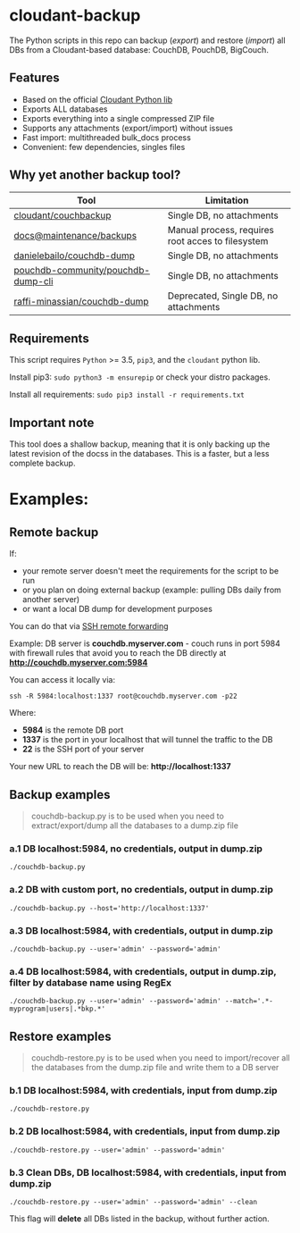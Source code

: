 # cloudant-backup

The Python scripts in this repo can backup (*export*) and restore (*import*) all DBs from a Cloudant-based database: CouchDB, PouchDB, BigCouch.

## Features
- Based on the official [Cloudant Python lib](https://github.com/cloudant/python-cloudant)
- Exports ALL databases
- Exports everything into a single compressed ZIP file
- Supports any attachments (export/import) without issues
- Fast import: multithreaded bulk_docs process
- Convenient: few dependencies, singles files

## Why yet another backup tool?
| Tool                                                                                       | Limitation                                        |
|--------------------------------------------------------------------------------------------|---------------------------------------------------|
| [cloudant/couchbackup](https://github.com/cloudant/couchbackup)                            | Single DB, no attachments                         |
| [docs@maintenance/backups](https://docs.couchdb.org/en/latest/maintenance/backups.html)    | Manual process, requires root acces to filesystem |
| [danielebailo/couchdb-dump](https://github.com/danielebailo/couchdb-dump)                  | Single DB, no attachments                         |
| [pouchdb-community/pouchdb-dump-cli](https://github.com/pouchdb-community/pouchdb-dump-cli)| Single DB, no attachments                         |
| [raffi-minassian/couchdb-dump](https://github.com/raffi-minassian/couchdb-dump)            | Deprecated, Single DB, no attachments             |


## Requirements
This script requires `Python` >= 3.5, `pip3`, and the `cloudant` python lib.

Install pip3: `sudo python3 -m ensurepip` or check your distro packages.

Install all requirements: `sudo pip3 install -r requirements.txt`

## Important note
This tool does a shallow backup, meaning that it is only backing up the latest revision of the docss in the databases. This is a faster, but a less complete backup.

# Examples:

## Remote backup
If:
- your remote server doesn't meet the requirements for the script to be run
- or you plan on doing external backup (example: pulling DBs daily from another server)
- or want a local DB dump for development purposes

You can do that via [SSH remote forwarding](https://www.ssh.com/ssh/tunneling/example#remote-forwarding)

Example: DB server is **couchdb.myserver.com** - couch runs in port 5984 with firewall rules that avoid you to reach the DB directly at **http://couchdb.myserver.com:5984**

You can access it locally via:

`ssh -R 5984:localhost:1337 root@couchdb.myserver.com -p22`

Where:

- **5984** is the remote DB port
- **1337** is the port in your localhost that will tunnel the traffic to the DB
- **22** is the SSH port of your server

Your new URL to reach the DB will be: **http://localhost:1337**

## Backup examples

> couchdb-backup.py is to be used when you need to extract/export/dump all the databases to a dump.zip file

### a.1 DB localhost:5984, no credentials, output in dump.zip

`./couchdb-backup.py`

### a.2 DB with custom port, no credentials, output in dump.zip

`./couchdb-backup.py --host='http://localhost:1337'`

### a.3 DB localhost:5984, with credentials, output in dump.zip

`./couchdb-backup.py --user='admin' --password='admin'`
 
### a.4 DB localhost:5984, with credentials, output in dump.zip, filter by database name using RegEx

`./couchdb-backup.py --user='admin' --password='admin' --match='.*-myprogram|users|.*bkp.*'`

## Restore examples

> couchdb-restore.py is to be used when you need to import/recover all the databases from the dump.zip file and write them to a DB server

### b.1 DB localhost:5984, with credentials, input from dump.zip

`./couchdb-restore.py`

### b.2 DB localhost:5984, with credentials, input from dump.zip

`./couchdb-restore.py --user='admin' --password='admin'`

### b.3 Clean DBs, DB localhost:5984, with credentials, input from dump.zip

`./couchdb-restore.py --user='admin' --password='admin' --clean`

This flag will **delete** all DBs listed in the backup, without further action.
